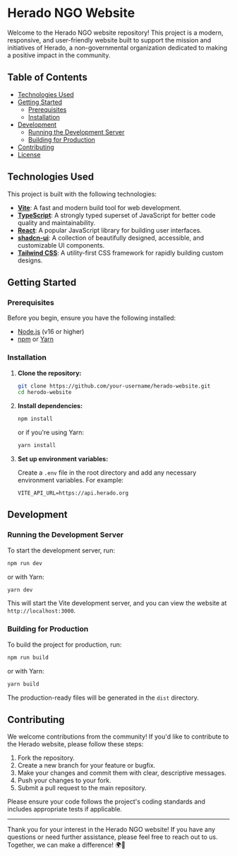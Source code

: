 # Herado NGO Website

Welcome to the Herado NGO website repository! This project is a modern, responsive, and user-friendly website built to support the mission and initiatives of Herado, a non-governmental organization dedicated to making a positive impact in the community.

## Table of Contents

- [Technologies Used](#technologies-used)
- [Getting Started](#getting-started)
  - [Prerequisites](#prerequisites)
  - [Installation](#installation)
- [Development](#development)
  - [Running the Development Server](#running-the-development-server)
  - [Building for Production](#building-for-production)
- [Contributing](#contributing)
- [License](#license)

## Technologies Used

This project is built with the following technologies:

- **[Vite](https://vitejs.dev/)**: A fast and modern build tool for web development.
- **[TypeScript](https://www.typescriptlang.org/)**: A strongly typed superset of JavaScript for better code quality and maintainability.
- **[React](https://reactjs.org/)**: A popular JavaScript library for building user interfaces.
- **[shadcn-ui](https://ui.shadcn.com/)**: A collection of beautifully designed, accessible, and customizable UI components.
- **[Tailwind CSS](https://tailwindcss.com/)**: A utility-first CSS framework for rapidly building custom designs.

## Getting Started

### Prerequisites

Before you begin, ensure you have the following installed:

- [Node.js](https://nodejs.org/) (v16 or higher)
- [npm](https://www.npmjs.com/) or [Yarn](https://yarnpkg.com/)

### Installation

1. **Clone the repository:**

   ```bash
   git clone https://github.com/your-username/herado-website.git
   cd herodo-website
   ```

2. **Install dependencies:**

   ```bash
   npm install
   ```

   or if you're using Yarn:

   ```bash
   yarn install
   ```

3. **Set up environment variables:**

   Create a `.env` file in the root directory and add any necessary environment variables. For example:

   ```env
   VITE_API_URL=https://api.herado.org
   ```

## Development

### Running the Development Server

To start the development server, run:

```bash
npm run dev
```

or with Yarn:

```bash
yarn dev
```

This will start the Vite development server, and you can view the website at `http://localhost:3000`.

### Building for Production

To build the project for production, run:

```bash
npm run build
```

or with Yarn:

```bash
yarn build
```

The production-ready files will be generated in the `dist` directory.

## Contributing

We welcome contributions from the community! If you'd like to contribute to the Herado website, please follow these steps:

1. Fork the repository.
2. Create a new branch for your feature or bugfix.
3. Make your changes and commit them with clear, descriptive messages.
4. Push your changes to your fork.
5. Submit a pull request to the main repository.

Please ensure your code follows the project's coding standards and includes appropriate tests if applicable.


---

Thank you for your interest in the Herado NGO website! If you have any questions or need further assistance, please feel free to reach out to us. Together, we can make a difference! 🌍💙
